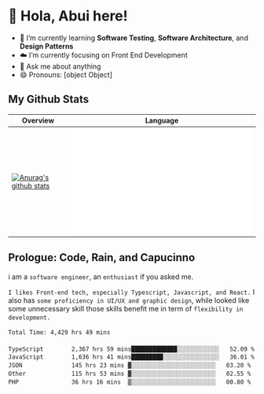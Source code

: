 # 👋 Hola, Abui here!

- 🌱 I’m currently learning **Software Testing**, **Software Architecture**, and **Design Patterns**
- ☁️ I’m currently focusing on Front End Development
- 💬 Ask me about anything
- 😄 Pronouns: [object Object]

## My Github Stats

| Overview | Language |
| --- | --- |
|[![Anurag's github stats](https://github-readme-stats.vercel.app/api?username=abui-am&count_private=true)](https://github.com/anuraghazra/github-readme-stats)|![Language](https://raw.githubusercontent.com/abui-am/stats/c6455f656dfce7acd3951e5ec5b25d72af0b2ee3/generated/languages.svg)|

## Prologue: Code, Rain, and Capucinno
i am a `software engineer`, an `enthusiast` if you asked me. 

`I likes Front-end tech, especially Typescript, Javascript, and React.` I also has `some proficiency in UI/UX and graphic design`, while looked like some unnecessary skill those skills benefit me in term of `flexibility in development.`


<!--START_SECTION:waka-->

```txt
Total Time: 4,429 hrs 49 mins

TypeScript        2,367 hrs 59 mins█████████████░░░░░░░░░░░░   52.09 %
JavaScript        1,636 hrs 41 mins█████████░░░░░░░░░░░░░░░░   36.01 %
JSON              145 hrs 23 mins ▓░░░░░░░░░░░░░░░░░░░░░░░░   03.20 %
Other             115 hrs 53 mins ▓░░░░░░░░░░░░░░░░░░░░░░░░   02.55 %
PHP               36 hrs 16 mins  ▒░░░░░░░░░░░░░░░░░░░░░░░░   00.80 %
```

<!--END_SECTION:waka-->
